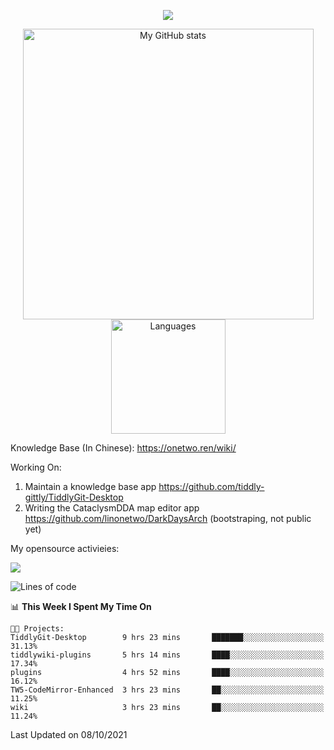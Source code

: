 <a href="https://github.com/linonetwo">
    <p align="center">
        <img src="https://github-profile-trophy.vercel.app/?username=linonetwo&column=7&theme=onedark"/>
    </p>
</a>
<a align="center" href="https://github.com/linonetwo">
  <p align="center">
    <img src="https://github-readme-stats.vercel.app/api?username=linonetwo&show_icons=true&count_private=true" alt="My GitHub stats" width="465"/>
    <img src="https://github-readme-stats.vercel.app/api/top-langs/?username=linonetwo&layout=compact&langs_count=10" alt="Languages" height="183">
  </p>
</a>

Knowledge Base (In Chinese): https://onetwo.ren/wiki/

Working On: 

1. Maintain a knowledge base app https://github.com/tiddly-gittly/TiddlyGit-Desktop
1. Writing the CataclysmDDA map editor app https://github.com/linonetwo/DarkDaysArch (bootstraping, not public yet)

My opensource activieies:

![](https://visitor-badge.glitch.me/badge?page_id=linonetwo.linonetwo)

<!--START_SECTION:waka-->
![Lines of code](https://img.shields.io/badge/From%20Hello%20World%20I%27ve%20Written-2.6%20million%20lines%20of%20code-blue)

📊 **This Week I Spent My Time On** 

```text
🐱‍💻 Projects: 
TiddlyGit-Desktop        9 hrs 23 mins       ███████░░░░░░░░░░░░░░░░░░   31.13% 
tiddlywiki-plugins       5 hrs 14 mins       ████░░░░░░░░░░░░░░░░░░░░░   17.34% 
plugins                  4 hrs 52 mins       ████░░░░░░░░░░░░░░░░░░░░░   16.12% 
TW5-CodeMirror-Enhanced  3 hrs 23 mins       ██░░░░░░░░░░░░░░░░░░░░░░░   11.25% 
wiki                     3 hrs 23 mins       ██░░░░░░░░░░░░░░░░░░░░░░░   11.24%

```


 Last Updated on 08/10/2021
<!--END_SECTION:waka-->
